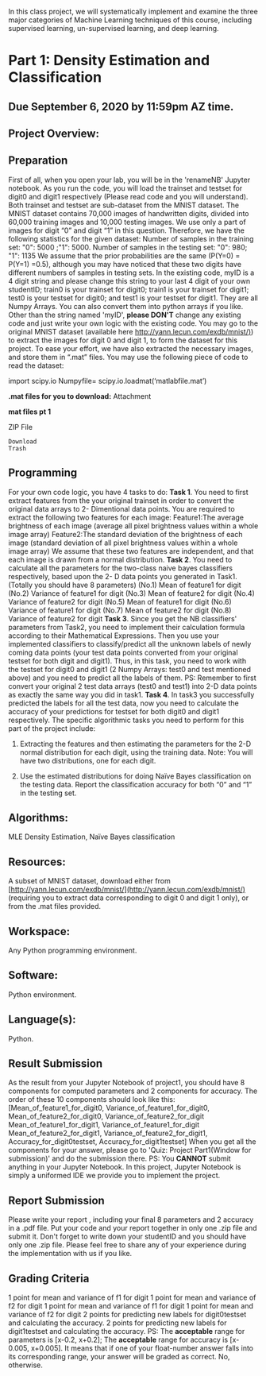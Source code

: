 In this class project, we will systematically implement and examine the three major categories of Machine Learning
techniques of this course, including supervised learning, un-supervised learning, and deep learning.

# Part 1: Density Estimation and Classification

## Due September 6, 2020 by 11:59pm AZ time.

## Project Overview:

## Preparation

First of all, when you open your lab, you will be in the 'renameNB' Jupyter notebook. As you run the code, you will load
the trainset and testset for digit0 and digit1 respectively (Please read code and you will understand). Both trainset and
testset are sub-dataset from the MNIST dataset. The MNIST dataset contains 70,000 images of handwritten digits,
divided into 60,000 training images and 10,000 testing images. We use only a part of images for digit “0” and digit “1”
in this question.
Therefore, we have the following statistics for the given dataset:
Number of samples in the training set: "0": 5000 ;"1": 5000.
Number of samples in the testing set: "0": 980; "1": 1135
We assume that the prior probabilities are the same (P(Y=0) = P(Y=1) =0.5), although you may have noticed that these
two digits have different numbers of samples in testing sets.
In the existing code, myID is a 4 digit string and please change this string to your last 4 digit of your own studentID;
train0 is your trainset for digit0; train1 is your trainset for digit1; test0 is your testset for digit0; and test1 is your testset
for digit1. They are all Numpy Arrays. You can also convert them into python arrays if you like.
Other than the string named 'myID', **please DON'T** change any existing code and just write your own logic with the
existing code.
You may go to the original MNIST dataset (available here [http://yann.lecun.com/exdb/mnist/)](http://yann.lecun.com/exdb/mnist/)) to extract the images for
digit 0 and digit 1, to form the dataset for this project. To ease your effort, we have also extracted the necessary images,
and store them in “.mat” files. You may use the following piece of code to read the dataset:

import scipy.io
Numpyfile= scipy.io.loadmat(‘matlabfile.mat’)

**.mat files for you to download:**
Attachment

**mat files pt 1**

ZIP File


```
Download
Trash
```
## Programming

For your own code logic, you have 4 tasks to do:
**Task 1**. You need to first extract features from the your original trainset in order to convert the original data arrays to 2-
Dimentional data points.
You are required to extract the following two features for each image:
Feature1:The average brightness of each image (average all pixel brightness values within a whole image array)
Feature2:The standard deviation of the brightness of each image (standard deviation of all pixel brightness values within
a whole image array)
We assume that these two features are independent, and that each image is drawn from a normal distribution.
**Task 2**. You need to calculate all the parameters for the two-class naive bayes classifiers respectively, based upon the 2-
D data points you generated in Task1. (Totally you should have 8 parameters)
(No.1) Mean of feature1 for digit
(No.2) Variance of feature1 for digit
(No.3) Mean of feature2 for digit
(No.4) Variance of feature2 for digit
(No.5) Mean of feature1 for digit
(No.6) Variance of feature1 for digit
(No.7) Mean of feature2 for digit
(No.8) Variance of feature2 for digit
**Task 3**. Since you get the NB classifiers' parameters from Task2, you need to implement their calculation formula
according to their Mathematical Expressions. Then you use your implemented classifiers to classify/predict all the
unknown labels of newly coming data points (your test data points converted from your original testset for both digit
and digit1). Thus, in this task, you need to work with the testset for digit0 and digit1 (2 Numpy Arrays: test0 and test
mentioned above) and you need to predict all the labels of them.
PS: Remember to first convert your original 2 test data arrays (test0 and test1) into 2-D data points as exactly the same
way you did in task1.
**Task 4**. In task3 you successfully predicted the labels for all the test data, now you need to calculate the accuracy of
your predictions for testset for both digit0 and digit1 respectively.
The specific algorithmic tasks you need to perform for this part of the project include:

1. Extracting the features and then estimating the parameters for the 2-D normal distribution for each digit, using the
   training data. Note: You will have two distributions, one for each digit.


2. Use the estimated distributions for doing Naïve Bayes classification on the testing data. Report the classification
   accuracy for both “0” and “1” in the testing set.

## Algorithms:

MLE Density Estimation, Naïve Bayes classification

## Resources:

A subset of MNIST dataset, download either from [http://yann.lecun.com/exdb/mnist/](http://yann.lecun.com/exdb/mnist/) (requiring you to extract data
corresponding to digit 0 and digit 1 only), or from the .mat files provided.

## Workspace:

Any Python programming environment.

## Software:

Python environment.

## Language(s):

Python.

## Result Submission

As the result from your Jupyter Notebook of project1, you should have 8 components for computed parameters and 2
components for accuracy. The order of these 10 components should look like this:
[Mean_of_feature1_for_digit0, Variance_of_feature1_for_digit0,
Mean_of_feature2_for_digit0, Variance_of_feature2_for_digit
Mean_of_feature1_for_digit1, Variance_of_feature1_for_digit
Mean_of_feature2_for_digit1, Variance_of_feature2_for_digit1,
Accuracy_for_digit0testset, Accuracy_for_digit1testset]
When you get all the components for your answer, please go to 'Quiz: Project Part1(Window for submission)' and do the
submission there.
PS: You **CANNOT** submit anything in your Jupyter Notebook. In this project, Jupyter Notebook is simply a uniformed
IDE we provide you to implement the project.

## Report Submission

Please write your report , including your final 8 parameters and 2 accuracy in a .pdf file. Put your code and your report
together in only one .zip file and submit it. Don't forget to write down your studentID and you should have only one .zip
file. Please feel free to share any of your experience during the implementation with us if you like.

## Grading Criteria


1 point for mean and variance of f1 for digit
1 point for mean and variance of f2 for digit
1 point for mean and variance of f1 for digit
1 point for mean and variance of f2 for digit
2 points for predicting new labels for digit0testset and calculating the accuracy.
2 points for predicting new labels for digit1testset and calculating the accuracy.
PS: The **acceptable** range for parameters is [x-0.2, x+0.2]; The **acceptable** range for accuracy is [x-0.005, x+0.005]. It
means that if one of your float-number answer falls into its corresponding range, your answer will be graded as correct.
No, otherwise.



